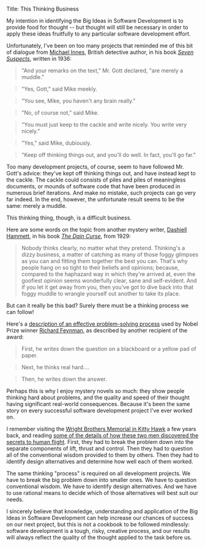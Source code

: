 Title: This Thinking Business

My intention in identifying the Big Ideas in Software Development is to provide food for thought -- but thought will still be necessary in order to apply these ideas fruitfully to any particular software development effort. 

Unfortunately, I've been on too many projects that reminded me of this bit of dialogue from <a href="https://en.wikipedia.org/wiki/J._I._M._Stewart" target="ref">Michael Innes</a>, British detective author, in his book <cite>[Seven Suspects][innes-1936]</cite>, written in 1936:

> "And your remarks on the text," Mr. Gott declared, "are merely a muddle."

> "Yes, Gott," said Mike meekly.

> "You see, Mike, you haven't any brain really."

> "No, of course not," said Mike.

> "You must just keep to the cackle and write nicely. You write very nicely."

> "Yes," said Mike, dubiously.

> "Keep off thinking things out, and you'll do well. In fact, you'll go far."

Too many development projects, of course, seem to have followed Mr. Gott's advice: they've kept off thinking things out, and have instead kept to the cackle. The cackle could consists of piles and piles of meaningless documents, or mounds of software code that have been produced in numerous brief iterations. And make no mistake, such projects can go very far indeed. In the end, however, the unfortunate result seems to be the same: merely a muddle. 

This thinking thing, though, is a difficult business. 

Here are some words on the topic from another mystery writer, <a href="https://en.wikipedia.org/wiki/Dashiell_Hammett" target="ref">Dashiell Hammett</a>, in his book <cite>[The Dain Curse][hammett-1929]</cite>, from 1929:

> Nobody thinks clearly, no matter what they pretend. Thinking's a dizzy business, a matter of catching as many of those foggy glimpses as you can and fitting them together the best you can. That's why people hang on so tight to their beliefs and opinions; because, compared to the haphazard way in which they're arrived at, even the goofiest opinion seems wonderfully clear, sane and self-evident. And if you let it get away from you, then you've got to dive back into that foggy muddle to wrangle yourself out another to take its place.

But can it really be this bad? Surely there must be a thinking process we can follow!

Here's a [description of an effective problem-solving process][dymond-1995] used by Nobel Prize winner <a href="https://en.wikipedia.org/wiki/Richard_Feynman" target="ref">Richard Feynman</a>, as described by another recipient of the award:

> First, he writes down the question on a blackboard or a yellow pad of paper.

> Next, he thinks real hard....

> Then, he writes down the answer.

Perhaps this is why I enjoy mystery novels so much: they show people thinking hard about problems, and the quality and speed of their thought having significant real-world consequences. Because it's been the same story on every successful software development project I've ever worked on.  

I remember visiting the <a href="https://www.nps.gov/wrbr/index.htm" target="ref">Wright Brothers Memorial in Kitty Hawk</a> a few years back, and reading <a href="https://www.nps.gov/wrbr/learn/historyculture/stories.htm" target="ref">some of the details of how these two men discovered the secrets to human flight</a>. First, they had to break the problem down into the separate components of lift, thrust and control. Then they had to question all of the conventional wisdom provided to them by others. Then they had to identify design alternatives and determine how well each of them worked.  

The same thinking "process" is required on all development projects. We have to break the big problem down into smaller ones. We have to question conventional wisdom. We have to identify design alternatives. And we have to use rational means to decide which of those alternatives will best suit our needs. 

I sincerely believe that knowledge, understanding and application of the Big Ideas in Software Development can help increase our chances of success on our next project, but this is not a cookbook to be followed mindlessly: software development is a tough, risky, creative process, and our results will always reflect the quality of the thought applied to the task before us. 


[innes-1936]: bibliography.html#innes-1936
[hammett-1929]: bibliography.html#hammett-1929
[dymond-1995]: bibliography.html#dymond-1995




